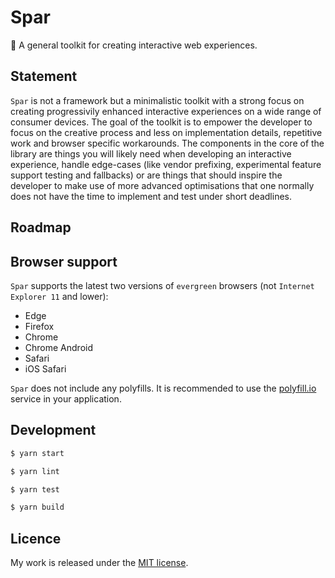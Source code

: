 # Spar

🌲 A general toolkit for creating interactive web experiences.

## Statement

`Spar` is not a framework but a minimalistic toolkit with a strong focus on creating progressivily enhanced interactive experiences on a wide range of consumer devices. The goal of the toolkit is to empower the developer to focus on the creative process and less on implementation details, repetitive work and browser specific workarounds. The components in the core of the library are things you will likely need when developing an interactive experience, handle edge-cases (like vendor prefixing, experimental feature support testing and fallbacks) or are things that should inspire the developer to make use of more advanced optimisations that one normally does not have the time to implement and test under short deadlines.

## Roadmap

## Browser support

`Spar` supports the latest two versions of `evergreen` browsers (not `Internet Explorer 11` and lower):

- Edge
- Firefox
- Chrome
- Chrome Android
- Safari
- iOS Safari

`Spar` does not include any polyfills. It is recommended to use the [polyfill.io](https://polyfill.io/v3/) service in your application.

## Development

```sh
$ yarn start

$ yarn lint

$ yarn test

$ yarn build
```

## Licence

My work is released under the [MIT license](https://raw.githubusercontent.com/TimvanScherpenzeel/alpine-toolkit/master/LICENSE).
